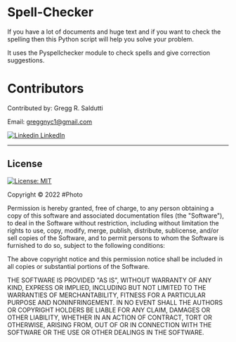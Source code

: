 # Spell-Checker


If you have a lot of documents and huge text and if you want to check the spelling then this Python script will help you solve your problem. 

It uses the Pyspellchecker module to check spells and give correction suggestions.


# Contributors

Contributed by: Gregg R. Saldutti

Email: greggnyc1@gmail.com

[![Linkedin](https://i.stack.imgur.com/gVE0j.png) LinkedIn](https://www.linkedin.com/in/greggsaldutti-1701501)


---

## License
[![License: MIT](https://img.shields.io/badge/License-MIT-yellow.svg)](https://opensource.org/licenses/MIT)


Copyright © 2022 #Photo

Permission is hereby granted, free of charge, to any person obtaining a copy of this software and associated documentation files (the "Software"), to deal in the Software without restriction, including without limitation the rights to use, copy, modify, merge, publish, distribute, sublicense, and/or sell copies of the Software, and to permit persons to whom the Software is furnished to do so, subject to the following conditions:

The above copyright notice and this permission notice shall be included in all copies or substantial portions of the Software.

THE SOFTWARE IS PROVIDED "AS IS", WITHOUT WARRANTY OF ANY KIND, EXPRESS OR IMPLIED, INCLUDING BUT NOT LIMITED TO THE WARRANTIES OF MERCHANTABILITY, FITNESS FOR A PARTICULAR PURPOSE AND NONINFRINGEMENT. IN NO EVENT SHALL THE AUTHORS OR COPYRIGHT HOLDERS BE LIABLE FOR ANY CLAIM, DAMAGES OR OTHER LIABILITY, WHETHER IN AN ACTION OF CONTRACT, TORT OR OTHERWISE, ARISING FROM, OUT OF OR IN CONNECTION WITH THE SOFTWARE OR THE USE OR OTHER DEALINGS IN THE SOFTWARE.
